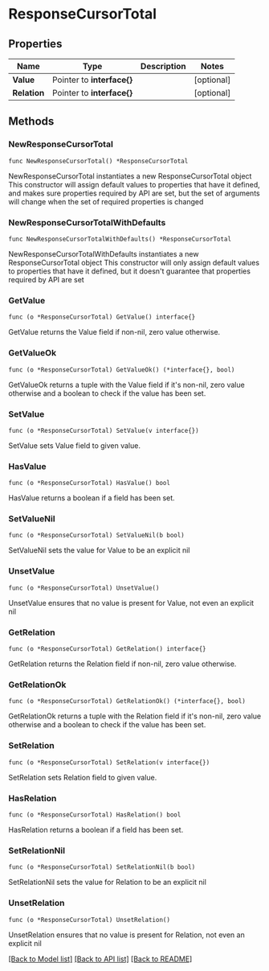 # ResponseCursorTotal

## Properties

Name | Type | Description | Notes
------------ | ------------- | ------------- | -------------
**Value** | Pointer to **interface{}** |  | [optional] 
**Relation** | Pointer to **interface{}** |  | [optional] 

## Methods

### NewResponseCursorTotal

`func NewResponseCursorTotal() *ResponseCursorTotal`

NewResponseCursorTotal instantiates a new ResponseCursorTotal object
This constructor will assign default values to properties that have it defined,
and makes sure properties required by API are set, but the set of arguments
will change when the set of required properties is changed

### NewResponseCursorTotalWithDefaults

`func NewResponseCursorTotalWithDefaults() *ResponseCursorTotal`

NewResponseCursorTotalWithDefaults instantiates a new ResponseCursorTotal object
This constructor will only assign default values to properties that have it defined,
but it doesn't guarantee that properties required by API are set

### GetValue

`func (o *ResponseCursorTotal) GetValue() interface{}`

GetValue returns the Value field if non-nil, zero value otherwise.

### GetValueOk

`func (o *ResponseCursorTotal) GetValueOk() (*interface{}, bool)`

GetValueOk returns a tuple with the Value field if it's non-nil, zero value otherwise
and a boolean to check if the value has been set.

### SetValue

`func (o *ResponseCursorTotal) SetValue(v interface{})`

SetValue sets Value field to given value.

### HasValue

`func (o *ResponseCursorTotal) HasValue() bool`

HasValue returns a boolean if a field has been set.

### SetValueNil

`func (o *ResponseCursorTotal) SetValueNil(b bool)`

 SetValueNil sets the value for Value to be an explicit nil

### UnsetValue
`func (o *ResponseCursorTotal) UnsetValue()`

UnsetValue ensures that no value is present for Value, not even an explicit nil
### GetRelation

`func (o *ResponseCursorTotal) GetRelation() interface{}`

GetRelation returns the Relation field if non-nil, zero value otherwise.

### GetRelationOk

`func (o *ResponseCursorTotal) GetRelationOk() (*interface{}, bool)`

GetRelationOk returns a tuple with the Relation field if it's non-nil, zero value otherwise
and a boolean to check if the value has been set.

### SetRelation

`func (o *ResponseCursorTotal) SetRelation(v interface{})`

SetRelation sets Relation field to given value.

### HasRelation

`func (o *ResponseCursorTotal) HasRelation() bool`

HasRelation returns a boolean if a field has been set.

### SetRelationNil

`func (o *ResponseCursorTotal) SetRelationNil(b bool)`

 SetRelationNil sets the value for Relation to be an explicit nil

### UnsetRelation
`func (o *ResponseCursorTotal) UnsetRelation()`

UnsetRelation ensures that no value is present for Relation, not even an explicit nil

[[Back to Model list]](../README.md#documentation-for-models) [[Back to API list]](../README.md#documentation-for-api-endpoints) [[Back to README]](../README.md)


